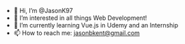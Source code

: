 - 👋 Hi, I’m @JasonK97
- 👀 I’m interested in all things Web Development!
- 🌱 I’m currently learning Vue.js in Udemy and an Internship
- 📫 How to reach me: jasonbkent@gmail.com

